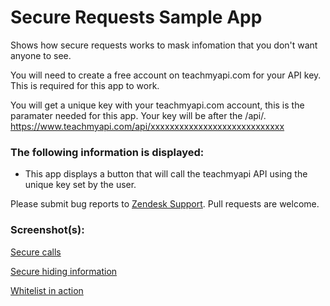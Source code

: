 # Secure Requests Sample App

Shows how secure requests works to mask infomation that you don't want anyone to see.

You will need to create a free account on teachmyapi.com for your API key. This is required for this app to work.

You will get a unique key with your teachmyapi.com account, this is the paramater needed for this app.
Your key will be after the /api/. https://www.teachmyapi.com/api/xxxxxxxxxxxxxxxxxxxxxxxxxxxx

### The following information is displayed:

* This app displays a button that will call the teachmyapi API using the unique key set by the user.

Please submit bug reports to [Zendesk Support](support@zendesk.com). Pull requests are welcome.

### Screenshot(s):
[Secure calls](http://cl.ly/image/1G0Z21361H1b)

[Secure hiding information](http://cl.ly/image/3M3b3N0s171F)

[Whitelist in action](http://cl.ly/image/3e0L0I381O2V)
